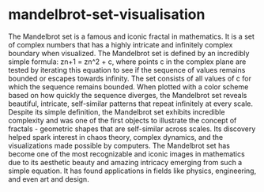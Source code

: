 # mandelbrot-set-visualisation
The Mandelbrot set is a famous and iconic fractal in mathematics. It is a set of complex numbers that has a highly intricate and infinitely complex boundary when visualized.
The Mandelbrot set is defined by an incredibly simple formula: zn+1 = zn^2 + c, where points c in the complex plane are tested by iterating this equation to see if the sequence of values remains bounded or escapes towards infinity.
The set consists of all values of c for which the sequence remains bounded. When plotted with a color scheme based on how quickly the sequence diverges, the Mandelbrot set reveals beautiful, intricate, self-similar patterns that repeat infinitely at every scale.
Despite its simple definition, the Mandelbrot set exhibits incredible complexity and was one of the first objects to illustrate the concept of fractals - geometric shapes that are self-similar across scales. Its discovery helped spark interest in chaos theory, complex dynamics, and the visualizations made possible by computers.
The Mandelbrot set has become one of the most recognizable and iconic images in mathematics due to its aesthetic beauty and amazing intricacy emerging from such a simple equation. It has found applications in fields like physics, engineering, and even art and design.
